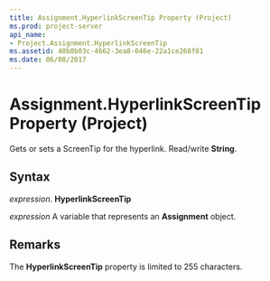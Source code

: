 ```yaml
---
title: Assignment.HyperlinkScreenTip Property (Project)
ms.prod: project-server
api_name:
- Project.Assignment.HyperlinkScreenTip
ms.assetid: 48b8b03c-4662-3ea8-646e-22a1ce268f81
ms.date: 06/08/2017
---
```



# Assignment.HyperlinkScreenTip Property (Project)

Gets or sets a ScreenTip for the hyperlink. Read/write **String**.


## Syntax

 _expression_. **HyperlinkScreenTip**

 _expression_ A variable that represents an **Assignment** object.


## Remarks

The **HyperlinkScreenTip** property is limited to 255 characters.


